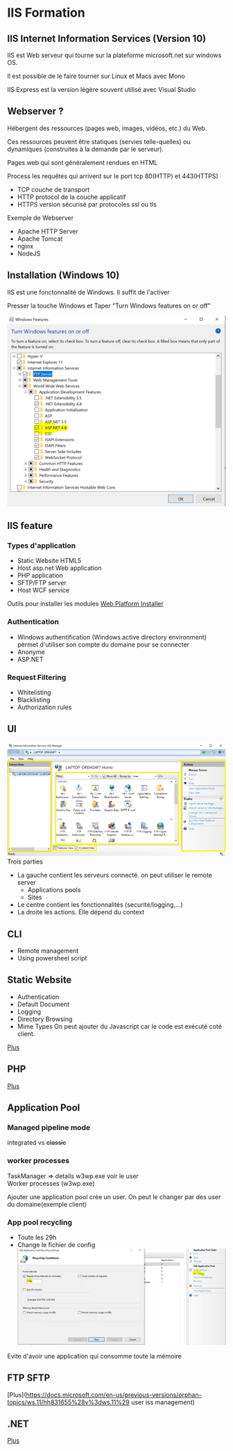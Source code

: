 # IIS Formation

## IIS Internet Information Services (Version 10)
IIS est Web serveur qui tourne sur la plateforme microsoft.net sur windows OS.

Il est possible de le faire tourner sur Linux et Macs avec Mono 

IIS Express est la version légère souvent utilisé avec Visual Studio


## Webserver ?
Hébergent des ressources (pages web, images, vidéos, etc.) du Web.

Ces ressources peuvent être statiques (servies telle-quelles) ou dynamiques (construites à la demande par le serveur). 

Pages web qui sont généralement rendues en HTML

Process les requêtes qui arrivent sur le port tcp 80(HTTP) et 443(HTTPS)
* TCP couche de transport
* HTTP protocol de la couche applicatif 
* HTTPS version sécurisé par protocoles ssl ou tls

Exemple de Webserver
* Apache HTTP Server 
* Apache Tomcat
* nginx 
* NodeJS 

## Installation (Windows 10)
IIS est une fonctonnalité de Windows. Il suffit de l'activer

Presser la touche Windows et Taper "Turn Windows features on or off"

![alt text](https://github.com/benh009/IISFormation/blob/master/Capture.PNG "Logo Title Text 1")

## IIS feature
### Types d'application
* Static Website HTML5
* Host asp.net Web application 
* PHP application
* SFTP/FTP server 
* Host WCF service


Outils pour installer les modules [Web Platform Installer](https://www.microsoft.com/web/downloads/platform.aspx)

### Authentication
* Windows authentification (Windows active directory environment) permet d'utiliser son compte du domaine pour se connecter
* Anonyme 
* ASP.NET

### Request Filtering
* Whitelisting 
* Blacklisting 
* Authorization rules

## UI 
![alt text](https://github.com/benh009/IISFormation/blob/master/iis-web-server-iis-manager-18346.png "Logo Title Text 1")
Trois parties
* La gauche contient les serveurs connecté. on peut utiliser le remote server 
    * Applications pools
    * Sites
* Le centre contient les fonctionnalités (securité/logging,...)
* La droite les actions. Elle dépend du context

## CLI 
* Remote management
* Using powersheel script

## Static Website
* Authentication 
* Default Document 
* Logging
* Directory Browsing
* Mime Types
On peut ajouter du Javascript car le code est exécuté coté client. 

[Plus]( https://docs.microsoft.com/en-us/previous-versions/orphan-topics/ws.11/hh831515(v=ws.11)?redirectedfrom=MSDN)

## PHP

[Plus](https://docs.microsoft.com/en-us/previous-versions/windows/it-pro/windows-server-2012-R2-and-2012/hh994589(v=ws.11)?redirectedfrom=MSDN)


## Application Pool

### Managed pipeline mode
integrated vs ~~classic~~

### worker processes
TaskManager => details w3wp.exe voir le user  
Worker processes (w3wp.exe) 

Ajouter une application pool crée un user. On peut le changer par des user du domaine(exemple client)

### App pool recycling 

* Toute les 29h 
* Change le fichier de config
![alt text](https://github.com/benh009/IISFormation/blob/master/Capture2.PNG "Logo Title Text 1")


Evite d'avoir une application qui consomme toute la mémoire





## FTP SFTP 
[Plus](https://docs.microsoft.com/en-us/previous-versions/orphan-topics/ws.11/hh831655%28v%3dws.11%29
user iss management)

## .NET 
[Plus](https://docs.microsoft.com/en-us/previous-versions/windows/it-pro/windows-server-2012-R2-and-2012/hh831550(v=ws.11)?redirectedfrom=MSDN)
